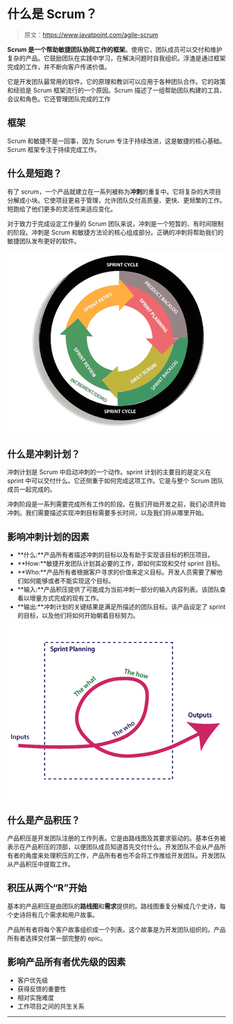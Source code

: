 # 什么是 Scrum？

> 原文：<https://www.javatpoint.com/agile-scrum>

**Scrum 是一个帮助敏捷团队协同工作的框架**。使用它，团队成员可以交付和维护复杂的产品。它鼓励团队在实践中学习，在解决问题时自我组织。浮渣是通过框架完成的工作，并不断向客户传递价值。

它是开发团队最常用的软件。它的原理和教训可以应用于各种团队合作。它的政策和经验是 Scrum 框架流行的一个原因。Scrum 描述了一组帮助团队构建的工具、会议和角色。它还管理团队完成的工作

## 框架

Scrum 和敏捷不是一回事，因为 Scrum 专注于持续改进，这是敏捷的核心基础。Scrum 框架专注于持续完成工作。

## 什么是短跑？

有了 scrum，一个产品就建立在一系列被称为**冲刺**的重复中。它将复杂的大项目分解成小块。它使项目更易于管理，允许团队交付高质量、更快、更频繁的工作。短跑给了他们更多的灵活性来适应变化。

对于致力于完成设定工作量的 Scrum 团队来说，冲刺是一个短暂的、有时间限制的阶段。冲刺是 Scrum 和敏捷方法论的核心组成部分。正确的冲刺将帮助我们的敏捷团队发布更好的软件。

![Agile Scrum](img/6fb8045c2233d1848d6df8c4c9982303.png)

## 什么是冲刺计划？

冲刺计划是 Scrum 中启动冲刺的一个动作。sprint 计划的主要目的是定义在 sprint 中可以交付什么。它还侧重于如何完成这项工作。它是与整个 Scrum 团队成员一起完成的。

冲刺阶段是一系列需要完成所有工作的阶段。在我们开始开发之前，我们必须开始冲刺。我们需要描述实现冲刺目标需要多长时间，以及我们将从哪里开始。

## 影响冲刺计划的因素

*   **什么:**产品所有者描述冲刺的目标以及有助于实现该目标的积压项目。
*   **How:**敏捷开发团队计划其必要的工作，即如何实现和交付 sprint 目标。
*   **Who:**产品所有者根据客户寻求的价值来定义目标。开发人员需要了解他们如何能够或者不能实现这个目标。
*   **输入:**产品积压提供了可能成为当前冲刺一部分的输入内容列表。该团队查看以增量方式完成的现有工作。
*   **输出:**冲刺计划的关键结果是满足所描述的团队目标。该产品设定了 sprint 的目标，以及他们将如何开始朝着目标努力。

![Agile Scrum](img/b5d88f44365c1be114bf5227a19801ac.png)

## 什么是产品积压？

产品积压是开发团队注册的工作列表。它是由路线图及其要求驱动的。基本任务被表示在产品积压的顶部，以便团队成员知道首先交付什么。开发团队不会从产品所有者的角度来处理积压的工作，产品所有者也不会将工作推给开发团队。开发团队从产品积压中提取工作。

## 积压从两个“R”开始

基本的产品积压是由团队的**路线图**和**需求**提供的。路线图重复分解成几个史诗，每个史诗将有几个需求和用户故事。

产品所有者将每个客户故事组织成一个列表。这个故事是为开发团队组织的。产品所有者选择交付第一部完整的 epic。

## 影响产品所有者优先级的因素

*   客户优先级
*   获得反馈的重要性
*   相对实施难度
*   工作项目之间的共生关系

* * *